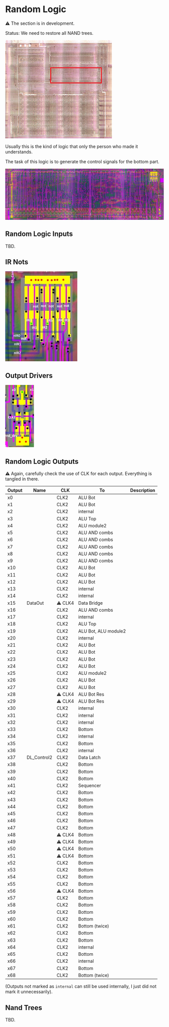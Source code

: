 # Random Logic

:warning: The section is in development.

Status: We need to restore all NAND trees.

![locator_random_logic](/imgstore/locator_random_logic.png)

Usually this is the kind of logic that only the person who made it understands.

The task of this logic is to generate the control signals for the bottom part.

![rnd](/imgstore/rnd.jpg)

## Random Logic Inputs

TBD.

## IR Nots

![ir_nots](/imgstore/ir_nots.jpg)

## Output Drivers

![rnd_drv](/imgstore/modules/rnd_drv.jpg)

## Random Logic Outputs

:warning: Again, carefully check the use of CLK for each output. Everything is tangled in there.

|Output|Name|CLK|To|Description|
|---|---|---|---|---|
|x0| |CLK2|ALU Bot| |
|x1| |CLK2|ALU Bot| |
|x2| |CLK2 |internal| |
|x3| |CLK2 |ALU Top| |
|x4| |CLK2 |ALU module2| |
|x5| |CLK2 |ALU AND combs| |
|x6| |CLK2 |ALU AND combs| |
|x7| |CLK2 |ALU AND combs| |
|x8| |CLK2 |ALU AND combs| |
|x9| |CLK2 |ALU AND combs| |
|x10| |CLK2 |ALU Bot| |
|x11| |CLK2 |ALU Bot| |
|x12| |CLK2 |ALU Bot| |
|x13| |CLK2 |internal| |
|x14| |CLK2 |internal| |
|x15|DataOut|:warning: CLK4 |Data Bridge| |
|x16| |CLK2 |ALU AND combs| |
|x17| |CLK2 |internal| |
|x18| |CLK2 |ALU Top| |
|x19| |CLK2 |ALU Bot, ALU module2| |
|x20| |CLK2 |internal| |
|x21| |CLK2 |ALU Bot| |
|x22| |CLK2 |ALU Bot| |
|x23| |CLK2 |ALU Bot| |
|x24| |CLK2 |ALU Bot| |
|x25| |CLK2 |ALU module2| |
|x26| |CLK2 |ALU Bot| |
|x27| |CLK2 |ALU Bot| |
|x28| |:warning: CLK4|ALU Bot Res| |
|x29| |:warning: CLK4|ALU Bot Res| |
|x30| |CLK2 |internal| |
|x31| |CLK2 |internal| |
|x32| |CLK2 |internal| |
|x33| |CLK2 |Bottom| |
|x34| |CLK2 |internal| |
|x35| |CLK2 |Bottom| |
|x36| |CLK2 |internal| |
|x37|DL_Control2|CLK2 |Data Latch| |
|x38| |CLK2 |Bottom| |
|x39| |CLK2 |Bottom| |
|x40| |CLK2 |Bottom| |
|x41| |CLK2 |Sequencer| |
|x42| |CLK2 |Bottom| |
|x43| |CLK2 |Bottom| |
|x44| |CLK2 |Bottom| |
|x45| |CLK2 |Bottom| |
|x46| |CLK2 |Bottom| |
|x47| |CLK2 |Bottom| |
|x48| |:warning: CLK4|Bottom| |
|x49| |:warning: CLK4|Bottom| |
|x50| |:warning: CLK4|Bottom| |
|x51| |:warning: CLK4|Bottom| |
|x52| |CLK2 |Bottom| |
|x53| |CLK2 |Bottom| |
|x54| |CLK2 |Bottom| |
|x55| |CLK2 |Bottom| |
|x56| |:warning: CLK4|Bottom| |
|x57| |CLK2 |Bottom| |
|x58| |CLK2 |Bottom| |
|x59| |CLK2 |Bottom| |
|x60| |CLK2 |Bottom| |
|x61| |CLK2 |Bottom (twice)| |
|x62| |CLK2 |Bottom| |
|x63| |CLK2 |Bottom| |
|x64| |CLK2 |internal| |
|x65| |CLK2 |Bottom| |
|x66| |CLK2 |internal| |
|x67| |CLK2 |Bottom| |
|x68| |CLK2 |Bottom (twice)| |

(Outputs not marked as `internal` can still be used internally, I just did not mark it unnecessarily).

## Nand Trees

TBD.

